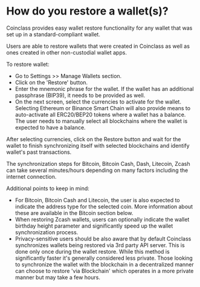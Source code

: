 # How do you restore a wallet(s)?

Coinclass provides easy wallet restore functionality for any wallet that was set up in a standard-compliant wallet.

Users are able to restore wallets that were created in Coinclass as well as ones created in other non-custodial wallet apps.

To restore wallet:

- Go to Settings >> Manage Wallets section.
- Click on the 'Restore' button.
- Enter the mnemonic phrase for the wallet. If the wallet has an additional passphrase (BIP39), it needs to be provided as well.
- On the next screen, select the currencies to activate for the wallet. Selecting Ethereum or Binance Smart Chain will also provide means to auto-activate all ERC20/BEP20 tokens where a wallet has a balance. The user needs to manually select all blockchains where the wallet is expected to have a balance.

After selecting currencies, click on the Restore button and wait for the wallet to finish synchronizing itself with selected blockchains and identify wallet's past transactions.

The synchronization steps for Bitcoin, Bitcoin Cash, Dash, Litecoin, Zcash can take several minutes/hours depending on many factors including the internet connection.

Additional points to keep in mind:

- For Bitcoin, Bitcoin Cash and Litecoin, the user is also expected to indicate the address type for the selected coin. More information about these are available in the Bitcoin section below.
- When restoring Zcash wallets, users can optionally indicate the wallet birthday height parameter and significantly speed up the wallet synchronization process.
- Privacy-sensitive users should be also aware that by default Coinclass synchronizes wallets being restored via 3rd party API server. This is done only once during the wallet restore. While this method is significantly faster it's generally considered less private. Those looking to synchronize the wallet with the blockchain in a decentralized manner can choose to restore 'via Blockchain' which operates in a more private manner but may take a few hours.


